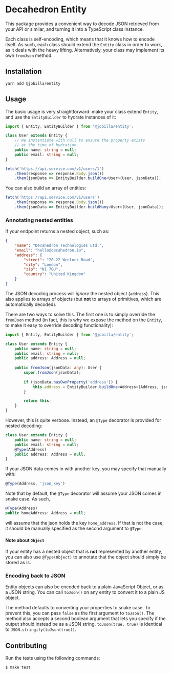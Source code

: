 # Decahedron Entity

This package provides a convenient way to decode JSON retrieved from your API or similar, and turning it into a TypeScript class instance.

Each class is self-encoding, which means that it knows how to encode itself. As such, each class should extend the `Entity` class in order to work, as it deals with the heavy lifting. Alternatively, your class may implement its own `fromJson` method.

## Installation

```
yarn add @jobilla/entity
```

## Usage
The basic usage is very straightforward: make your class extend `Entity`, and use the `EntityBuilder` to hydrate instances of it:

```typescript
import { Entity, EntityBuilder } from '@jobilla/entity';

class User extends Entity {
    // We instantiate with null to ensure the property exists
    // at the time of hydration.
    public name: string = null;
    public email: string = null;
}

fetch('https://api.service.com/v1/users/1')
    .then(response => response.Body.json())
    .then(jsonData => EntityBuilder.buildOne<User>(User, jsonData));
```

You can also build an array of entities:

```typescript
fetch('https://api.service.com/v1/users')
    .then(response => response.Body.json())
    .then(jsonData => EntityBuilder.buildMany<User>(User, jsonData));
```

### Annotating nested entities

If your endpoint returns a nested object, such as:

```json
{
    "name": "Decahedron Technologies Ltd.",
    "email": "hello@decahedron.io",
    "address": {
        "street": "20-22 Wenlock Road",
        "city": "London",
        "zip": "N1 7GU",
        "country": "United Kingdom"
    }
}
```
The JSON decoding process will _ignore_ the nested object (`address`). This also applies to arrays of objects (but **not** to arrays of primitives, which are automatically decoded).

There are two ways to solve this. The first one is to simply override the `fromJson` method (in fact, this is why we expose the method on the `Entity`, to make it easy to override decoding functionality):
```typescript
import { Entity, EntityBuilder } from '@jobilla/entity';

class User extends Entity {
    public name: string = null;
    public email: string = null;
    public address: Address = null;
    
    public fromJson(jsonData: any): User {
        super.fromJson(jsonData);
    	
        if (jsonData.hasOwnProperty('address')) {
            this.address = EntityBuilder.buildOne<Address>(Address, jsonData['address']);
        }

        return this;
    }
}
```

However, this is quite verbose. Instead, an `@Type` decorator is provided for nested decoding:

```typescript
class User extends Entity {
    public name: string = null;
    public email: string = null;
    @Type(Address)
    public address: Address = null;
}
```

If your JSON data comes in with another key, you may specify that manually with:
```typescript
@Type(Address, 'json_key')
```

Note that by default, the `@Type` decorator will assume your JSON comes in snake case. As such,
```typescript
@Type(Address)
public homeAddress: Address = null;
```
will assume that the json holds the key `home_address`. If that is not the case, it should be manually specified as the second argument to `@Type`.

#### Note about `Object`
If your entity has a nested object that is **not** represented by another entity, you can also use `@Type(Object)` to annotate that the object should simply be stored as is.

### Encoding back to JSON

Entity objects can also be encoded back to a plain JavaScript Object, or as a JSON string. You can call `toJson()` on any entity to convert it to a plain JS object.

The method defaults to converting your properties to snake case. To prevent this, you can pass `false` as the first argument to `toJson()`. The method also accepts a second boolean argument that lets you specify if the output should instead be as a JSON string. `toJson(true, true)` is identical to `JSON.stringify(toJson(true))`.

## Contributing

Run the tests using the following commands:

```
$ make test
```
